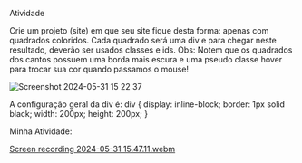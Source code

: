 Atividade

Crie um projeto (site) em que seu site fique desta forma: apenas com quadrados
coloridos.
Cada quadrado será uma div e para chegar neste resultado, deverão ser usados classes
e ids.
Obs: Notem que os quadrados dos cantos possuem uma borda mais escura e uma pseudo
classe hover para trocar sua cor quando passamos o mouse!

![Screenshot 2024-05-31 15 22 37](https://github.com/alinemello29/Curso-descodificadas/assets/109696840/3121e13e-748c-40d3-9662-16c4f4c3eb84)

A configuração geral da div é:
div {
display: inline-block;
border: 1px solid black;
width: 200px;
height: 200px;
}

Minha Atividade:


[Screen recording 2024-05-31 15.47.11.webm](https://github.com/alinemello29/Curso-descodificadas/assets/109696840/34c4f634-f3bf-4046-aa1a-a4adbb0dd3e3)